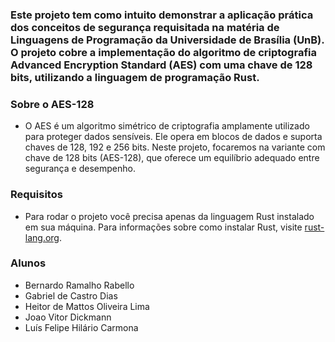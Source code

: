 ### Este projeto tem como intuito demonstrar a aplicação prática dos conceitos de segurança requisitada na matéria de Linguagens de Programação da Universidade de Brasília (UnB). O projeto cobre a implementação do algoritmo de criptografia Advanced Encryption Standard (AES) com uma chave de 128 bits, utilizando a linguagem de programação Rust.

### Sobre o AES-128
- O AES é um algoritmo simétrico de criptografia amplamente utilizado para proteger dados sensíveis. Ele opera em blocos de dados e suporta chaves de 128, 192 e 256 bits. Neste projeto, focaremos na variante com chave de 128 bits (AES-128), que oferece um equilíbrio adequado entre segurança e desempenho.


### Requisitos
- Para rodar o projeto você precisa apenas da linguagem Rust instalado em sua máquina. Para informações sobre como instalar Rust, visite [rust-lang.org](https://www.rust-lang.org/).


### Alunos
- Bernardo Ramalho Rabello
- Gabriel de Castro Dias
- Heitor de Mattos Oliveira Lima
- Joao Vitor Dickmann
- Luís Felipe Hilário Carmona


